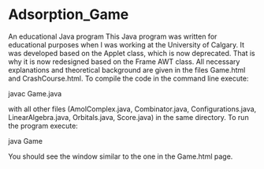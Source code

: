 # Adsorption_Game
An educational Java program
This Java program was written for educational purposes when I was working at the University of Calgary. It was developed based on the Applet class, which is now deprecated. That is why it is now redesigned based on the Frame AWT class. All necessary explanations and theoretical background are given in the files Game.html and CrashCourse.html.
To compile the code in the command line execute:

javac Game.java

with all other files (AmolComplex.java, Combinator.java, Configurations.java, LinearAlgebra.java, Orbitals.java, Score.java) in the same directory. To run the program execute:

java Game

You should see the window similar to the one in the Game.html page.
